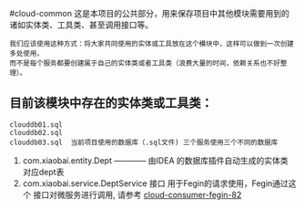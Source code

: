 #cloud-common
    这是本项目的公共部分，用来保存项目中其他模块需要用到的诸如实体类、工具类、甚至调用接口等。
    
    我们应该使用这种方式：将大家共同使用的实体或工具放在这个模块中，这样可以做到一次创建多处使用，
    而不是每个服务都要创建属于自己的实体类或者工具类（浪费大量的时间，依赖关系也不好整理）。
    
## 目前该模块中存在的实体类或工具类：
    clouddb01.sql  
    clouddb02.sql  
    clouddb03.sql  当前项目使用的数据库（.sql文件) 三个服务使用三个不同的数据库
   1. com.xiaobai.entity.Dept  ———— 由IDEA 的数据库插件自动生成的实体类 对应dept表
   2. com.xiaobai.service.DeptService 接口  用于Fegin的请求使用，Fegin通过这个
       接口对微服务进行调用, 请参考 [cloud-consumer-fegin-82](https://github.com/811105717/SpringCloud/tree/master/cloud-consumer-fegin-82)
   